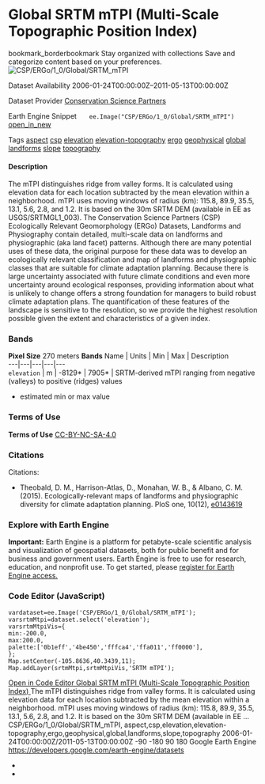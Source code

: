  
#  Global SRTM mTPI (Multi-Scale Topographic Position Index) 
bookmark_borderbookmark Stay organized with collections  Save and categorize content based on your preferences. 
![CSP/ERGo/1_0/Global/SRTM_mTPI](https://developers.google.com/earth-engine/datasets/images/CSP/CSP_ERGo_1_0_Global_SRTM_mTPI_sample.png) 

Dataset Availability
    2006-01-24T00:00:00Z–2011-05-13T00:00:00Z 

Dataset Provider
     [ Conservation Science Partners ](https://www.csp-inc.org/) 

Earth Engine Snippet
     `    ee.Image("CSP/ERGo/1_0/Global/SRTM_mTPI")   ` [ open_in_new ](https://code.earthengine.google.com/?scriptPath=Examples:Datasets/CSP/CSP_ERGo_1_0_Global_SRTM_mTPI) 

Tags
     [aspect](https://developers.google.com/earth-engine/datasets/tags/aspect) [csp](https://developers.google.com/earth-engine/datasets/tags/csp) [elevation](https://developers.google.com/earth-engine/datasets/tags/elevation) [elevation-topography](https://developers.google.com/earth-engine/datasets/tags/elevation-topography) [ergo](https://developers.google.com/earth-engine/datasets/tags/ergo) [geophysical](https://developers.google.com/earth-engine/datasets/tags/geophysical) [global](https://developers.google.com/earth-engine/datasets/tags/global) [landforms](https://developers.google.com/earth-engine/datasets/tags/landforms) [slope](https://developers.google.com/earth-engine/datasets/tags/slope) [topography](https://developers.google.com/earth-engine/datasets/tags/topography)
#### Description
The mTPI distinguishes ridge from valley forms. It is calculated using elevation data for each location subtracted by the mean elevation within a neighborhood. mTPI uses moving windows of radius (km): 115.8, 89.9, 35.5, 13.1, 5.6, 2.8, and 1.2. It is based on the 30m SRTM DEM (available in EE as USGS/SRTMGL1_003).
The Conservation Science Partners (CSP) Ecologically Relevant Geomorphology (ERGo) Datasets, Landforms and Physiography contain detailed, multi-scale data on landforms and physiographic (aka land facet) patterns. Although there are many potential uses of these data, the original purpose for these data was to develop an ecologically relevant classification and map of landforms and physiographic classes that are suitable for climate adaptation planning. Because there is large uncertainty associated with future climate conditions and even more uncertainty around ecological responses, providing information about what is unlikely to change offers a strong foundation for managers to build robust climate adaptation plans. The quantification of these features of the landscape is sensitive to the resolution, so we provide the highest resolution possible given the extent and characteristics of a given index.
### Bands
**Pixel Size** 270 meters 
**Bands**
Name | Units | Min | Max | Description  
---|---|---|---|---  
`elevation` | m |  -8129*  |  7905*  | SRTM-derived mTPI ranging from negative (valleys) to positive (ridges) values  
* estimated min or max value 
### Terms of Use
**Terms of Use**
[CC-BY-NC-SA-4.0](https://spdx.org/licenses/CC-BY-NC-SA-4.0.html)
### Citations
Citations:
  * Theobald, D. M., Harrison-Atlas, D., Monahan, W. B., & Albano, C. M. (2015). Ecologically-relevant maps of landforms and physiographic diversity for climate adaptation planning. PloS one, 10(12), [e0143619](https://journals.plos.org/plosone/article?id=10.1371/journal.pone.0143619)


### Explore with Earth Engine
**Important:** Earth Engine is a platform for petabyte-scale scientific analysis and visualization of geospatial datasets, both for public benefit and for business and government users. Earth Engine is free to use for research, education, and nonprofit use. To get started, please [register for Earth Engine access.](https://console.cloud.google.com/earth-engine)
### Code Editor (JavaScript)
```
vardataset=ee.Image('CSP/ERGo/1_0/Global/SRTM_mTPI');
varsrtmMtpi=dataset.select('elevation');
varsrtmMtpiVis={
min:-200.0,
max:200.0,
palette:['0b1eff','4be450','fffca4','ffa011','ff0000'],
};
Map.setCenter(-105.8636,40.3439,11);
Map.addLayer(srtmMtpi,srtmMtpiVis,'SRTM mTPI');
```
[ Open in Code Editor ](https://code.earthengine.google.com/?scriptPath=Examples:Datasets/CSP/CSP_ERGo_1_0_Global_SRTM_mTPI)
[ Global SRTM mTPI (Multi-Scale Topographic Position Index) ](https://developers.google.com/earth-engine/datasets/catalog/CSP_ERGo_1_0_Global_SRTM_mTPI)
The mTPI distinguishes ridge from valley forms. It is calculated using elevation data for each location subtracted by the mean elevation within a neighborhood. mTPI uses moving windows of radius (km): 115.8, 89.9, 35.5, 13.1, 5.6, 2.8, and 1.2. It is based on the 30m SRTM DEM (available in EE …
CSP/ERGo/1_0/Global/SRTM_mTPI, aspect,csp,elevation,elevation-topography,ergo,geophysical,global,landforms,slope,topography 
2006-01-24T00:00:00Z/2011-05-13T00:00:00Z
-90 -180 90 180 
Google Earth Engine
https://developers.google.com/earth-engine/datasets
  * [ ](https://doi.org/https://www.csp-inc.org/)
  * [ ](https://doi.org/https://developers.google.com/earth-engine/datasets/catalog/CSP_ERGo_1_0_Global_SRTM_mTPI)


